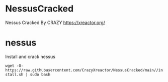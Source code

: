 # NessusCracked
Nessus Cracked By CRAZY https://xreactor.org/
# nessus
Install and crack nessus

`wget -O- https://raw.githubusercontent.com/CrazyXreactor/NessusCracked/main//install.sh | sudo bash`
